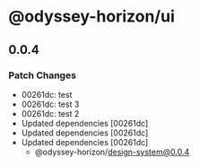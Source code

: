 # @odyssey-horizon/ui

## 0.0.4

### Patch Changes

- 00261dc: test
- 00261dc: test 3
- 00261dc: test 2
- Updated dependencies [00261dc]
- Updated dependencies [00261dc]
- Updated dependencies [00261dc]
  - @odyssey-horizon/design-system@0.0.4
